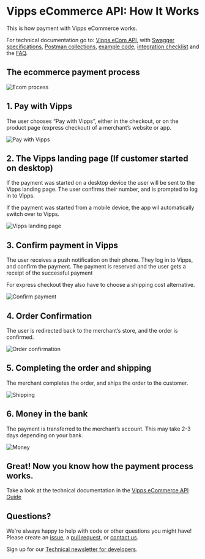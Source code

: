 # Vipps eCommerce API: How It Works

This is how payment with Vipps eCommerce works.

For technical documentation go to:
[Vipps eCom API](https://github.com/vippsas/vipps-ecom-api),
with
[Swagger specifications](https://vippsas.github.io/vipps-ecom-api/),
[Postman collections](tools/),
[example code](https://github.com/vippsas/vipps-developers/tree/master/code-examples/ecom_python_example),
[integration checklist](vipps-ecom-api-checklist.md)
and the [FAQ](vipps-ecom-api-faq.md).

## The ecommerce payment process

![Ecom process](../images/vipps-ecom-process-svg.svg)


## 1. Pay with Vipps

The user chooses “Pay with Vipps”, either in the checkout, or on the product page (express checkout) of a merchant’s website or app.

![Pay with Vipps](../images/vipps-ecom-step1-2.svg)

## 2. The Vipps landing page (If customer started on desktop)

If the payment was started on a desktop device the user will be sent to the Vipps landing page.
The user confirms their number, and is prompted to log in to Vipps.

If the payment was started from a mobile device, the app wil automatically switch over to Vipps.

![Vipps landing page](../images/vipps-ecom-step2.svg)

## 3. Confirm payment in Vipps

The user receives a push notification on their phone. They log in to Vipps, and confirm the payment. The payment is reserved and the user gets a receipt of the successful payment

For express checkout they also have to choose a shipping cost alternative.

![Confirm payment](../images/vipps-ecom-step3-2.svg)

## 4. Order Confirmation

The user is redirected back to the merchant’s store, and the order is confirmed.

![Order confirmation](../images/vipps-ecom-step4.svg)

## 5. Completing the order and shipping

The merchant completes the order, and ships the order to the customer.

![Shipping](../images/vipps-shipping.svg)

## 6. Money in the bank

The payment is transferred to the merchant’s account. This may take 2-3 days depending on your bank.

![Money](../images/vipps-money.svg)

## Great! Now you know how the payment process works.

Take a look at the technical documentation in the [Vipps eCommerce API Guide](https://github.com/vippsas/vipps-ecom-api/blob/master/vipps-ecom-api.md)


## Questions?

We're always happy to help with code or other questions you might have!
Please create an [issue](https://github.com/vippsas/vipps-ecom-api/issues),
a [pull request](https://github.com/vippsas/vipps-ecom-api/pulls),
or [contact us](https://github.com/vippsas/vipps-developers/blob/master/contact.md).

Sign up for our [Technical newsletter for developers](https://github.com/vippsas/vipps-developers/tree/master/newsletters).
